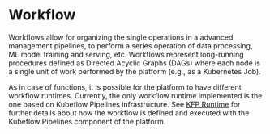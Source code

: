 # Workflow

Workflows allow for organizing the single operations in a advanced management pipelines, to perform a series operation of data processing, ML model training and serving, etc. Workflows represent long-running procedures defined as Directed Acyclic Graphs (DAGs) where each node is a single unit of work performed by the platform (e.g., as a Kubernetes Job).

As in case of functions, it is possible for the platform to have different workflow runtimes. Currently, the only workflow runtime implemented is the one based on Kubeflow Pipelines infrastructure. See [KFP Runtime](../../runtimes/kfp.md) for further details about how the workflow is defined and executed with the Kubeflow Pipelines component of the platform.

